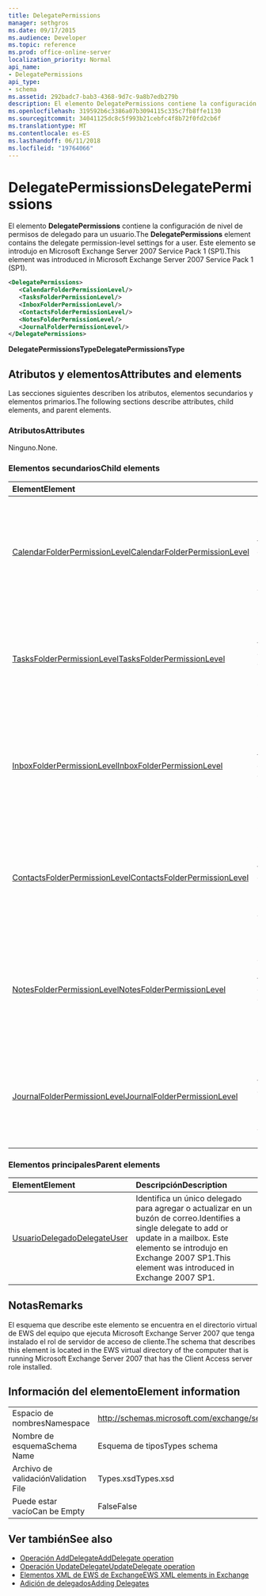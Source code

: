 ```yaml
---
title: DelegatePermissions
manager: sethgros
ms.date: 09/17/2015
ms.audience: Developer
ms.topic: reference
ms.prod: office-online-server
localization_priority: Normal
api_name:
- DelegatePermissions
api_type:
- schema
ms.assetid: 292badc7-bab3-4368-9d7c-9a8b7edb279b
description: El elemento DelegatePermissions contiene la configuración de nivel de permisos de delegado para un usuario. Este elemento se introdujo en Microsoft Exchange Server 2007 Service Pack 1 (SP1).
ms.openlocfilehash: 319592b6c3386a07b3094115c335c7fb8ffe1130
ms.sourcegitcommit: 34041125dc8c5f993b21cebfc4f8b72f0fd2cb6f
ms.translationtype: MT
ms.contentlocale: es-ES
ms.lasthandoff: 06/11/2018
ms.locfileid: "19764066"
---
```

# <a name="delegatepermissions"></a><span data-ttu-id="17e17-104">DelegatePermissions</span><span class="sxs-lookup"><span data-stu-id="17e17-104">DelegatePermissions</span></span>

<span data-ttu-id="17e17-105">El elemento **DelegatePermissions** contiene la configuración de nivel de permisos de delegado para un usuario.</span><span class="sxs-lookup"><span data-stu-id="17e17-105">The **DelegatePermissions** element contains the delegate permission-level settings for a user.</span></span> <span data-ttu-id="17e17-106">Este elemento se introdujo en Microsoft Exchange Server 2007 Service Pack 1 (SP1).</span><span class="sxs-lookup"><span data-stu-id="17e17-106">This element was introduced in Microsoft Exchange Server 2007 Service Pack 1 (SP1).</span></span> 
  
```xml
<DelegatePermissions>
   <CalendarFolderPermissionLevel/>
   <TasksFolderPermissionLevel/>
   <InboxFolderPermissionLevel/>
   <ContactsFolderPermissionLevel/>
   <NotesFolderPermissionLevel/>
   <JournalFolderPermissionLevel/>
</DelegatePermissions>
```

<span data-ttu-id="17e17-107">**DelegatePermissionsType**</span><span class="sxs-lookup"><span data-stu-id="17e17-107">**DelegatePermissionsType**</span></span>

## <a name="attributes-and-elements"></a><span data-ttu-id="17e17-108">Atributos y elementos</span><span class="sxs-lookup"><span data-stu-id="17e17-108">Attributes and elements</span></span>

<span data-ttu-id="17e17-109">Las secciones siguientes describen los atributos, elementos secundarios y elementos primarios.</span><span class="sxs-lookup"><span data-stu-id="17e17-109">The following sections describe attributes, child elements, and parent elements.</span></span>
  
### <a name="attributes"></a><span data-ttu-id="17e17-110">Atributos</span><span class="sxs-lookup"><span data-stu-id="17e17-110">Attributes</span></span>

<span data-ttu-id="17e17-111">Ninguno.</span><span class="sxs-lookup"><span data-stu-id="17e17-111">None.</span></span>
  
### <a name="child-elements"></a><span data-ttu-id="17e17-112">Elementos secundarios</span><span class="sxs-lookup"><span data-stu-id="17e17-112">Child elements</span></span>

|<span data-ttu-id="17e17-113">**Element**</span><span class="sxs-lookup"><span data-stu-id="17e17-113">**Element**</span></span>|<span data-ttu-id="17e17-114">**Descripción**</span><span class="sxs-lookup"><span data-stu-id="17e17-114">**Description**</span></span>|
|:-----|:-----|
|[<span data-ttu-id="17e17-115">CalendarFolderPermissionLevel</span><span class="sxs-lookup"><span data-stu-id="17e17-115">CalendarFolderPermissionLevel</span></span>](calendarfolderpermissionlevel.md) <br/> |<span data-ttu-id="17e17-116">Contiene los permisos para la carpeta Calendario predeterminada.</span><span class="sxs-lookup"><span data-stu-id="17e17-116">Contains the permissions for the default Calendar folder.</span></span> <span data-ttu-id="17e17-117">Este elemento se introdujo en Exchange 2007 SP1.</span><span class="sxs-lookup"><span data-stu-id="17e17-117">This element was introduced in Exchange 2007 SP1.</span></span>  <br/> |
|[<span data-ttu-id="17e17-118">TasksFolderPermissionLevel</span><span class="sxs-lookup"><span data-stu-id="17e17-118">TasksFolderPermissionLevel</span></span>](tasksfolderpermissionlevel.md) <br/> |<span data-ttu-id="17e17-119">Contiene los permisos para la carpeta de tareas predeterminada.</span><span class="sxs-lookup"><span data-stu-id="17e17-119">Contains the permissions for the default Task folder.</span></span> <span data-ttu-id="17e17-120">Este elemento se introdujo en Exchange 2007 SP1.</span><span class="sxs-lookup"><span data-stu-id="17e17-120">This element was introduced in Exchange 2007 SP1.</span></span>  <br/> |
|[<span data-ttu-id="17e17-121">InboxFolderPermissionLevel</span><span class="sxs-lookup"><span data-stu-id="17e17-121">InboxFolderPermissionLevel</span></span>](inboxfolderpermissionlevel.md) <br/> |<span data-ttu-id="17e17-122">Contiene los permisos para la carpeta de la Bandeja de entrada predeterminada.</span><span class="sxs-lookup"><span data-stu-id="17e17-122">Contains the permissions for the default Inbox folder.</span></span> <span data-ttu-id="17e17-123">Este elemento se introdujo en Exchange 2007 SP1.</span><span class="sxs-lookup"><span data-stu-id="17e17-123">This element was introduced in Exchange 2007 SP1.</span></span>  <br/> |
|[<span data-ttu-id="17e17-124">ContactsFolderPermissionLevel</span><span class="sxs-lookup"><span data-stu-id="17e17-124">ContactsFolderPermissionLevel</span></span>](contactsfolderpermissionlevel.md) <br/> |<span data-ttu-id="17e17-125">Contiene los permisos para la carpeta Contactos predeterminada.</span><span class="sxs-lookup"><span data-stu-id="17e17-125">Contains the permissions for the default Contacts folder.</span></span> <span data-ttu-id="17e17-126">Este elemento se introdujo en Exchange 2007 SP1.</span><span class="sxs-lookup"><span data-stu-id="17e17-126">This element was introduced in Exchange 2007 SP1.</span></span>  <br/> |
|[<span data-ttu-id="17e17-127">NotesFolderPermissionLevel</span><span class="sxs-lookup"><span data-stu-id="17e17-127">NotesFolderPermissionLevel</span></span>](notesfolderpermissionlevel.md) <br/> |<span data-ttu-id="17e17-128">Contiene los permisos para la carpeta de notas de forma predeterminada.</span><span class="sxs-lookup"><span data-stu-id="17e17-128">Contains the permissions for the default Notes folder.</span></span> <span data-ttu-id="17e17-129">Este elemento se introdujo en Exchange 2007 SP1.</span><span class="sxs-lookup"><span data-stu-id="17e17-129">This element was introduced in Exchange 2007 SP1.</span></span>  <br/> |
|[<span data-ttu-id="17e17-130">JournalFolderPermissionLevel</span><span class="sxs-lookup"><span data-stu-id="17e17-130">JournalFolderPermissionLevel</span></span>](journalfolderpermissionlevel.md) <br/> |<span data-ttu-id="17e17-131">Contiene los permisos para la carpeta de diario predeterminada.</span><span class="sxs-lookup"><span data-stu-id="17e17-131">Contains the permissions for the default Journal folder.</span></span> <span data-ttu-id="17e17-132">Este elemento se introdujo en Exchange 2007 SP1.</span><span class="sxs-lookup"><span data-stu-id="17e17-132">This element was introduced in Exchange 2007 SP1.</span></span>  <br/> |
   
### <a name="parent-elements"></a><span data-ttu-id="17e17-133">Elementos principales</span><span class="sxs-lookup"><span data-stu-id="17e17-133">Parent elements</span></span>

|<span data-ttu-id="17e17-134">**Element**</span><span class="sxs-lookup"><span data-stu-id="17e17-134">**Element**</span></span>|<span data-ttu-id="17e17-135">**Descripción**</span><span class="sxs-lookup"><span data-stu-id="17e17-135">**Description**</span></span>|
|:-----|:-----|
|[<span data-ttu-id="17e17-136">UsuarioDelegado</span><span class="sxs-lookup"><span data-stu-id="17e17-136">DelegateUser</span></span>](delegateuser.md) <br/> |<span data-ttu-id="17e17-137">Identifica un único delegado para agregar o actualizar en un buzón de correo.</span><span class="sxs-lookup"><span data-stu-id="17e17-137">Identifies a single delegate to add or update in a mailbox.</span></span> <span data-ttu-id="17e17-138">Este elemento se introdujo en Exchange 2007 SP1.</span><span class="sxs-lookup"><span data-stu-id="17e17-138">This element was introduced in Exchange 2007 SP1.</span></span>  <br/> |
   
## <a name="remarks"></a><span data-ttu-id="17e17-139">Notas</span><span class="sxs-lookup"><span data-stu-id="17e17-139">Remarks</span></span>

<span data-ttu-id="17e17-140">El esquema que describe este elemento se encuentra en el directorio virtual de EWS del equipo que ejecuta Microsoft Exchange Server 2007 que tenga instalado el rol de servidor de acceso de cliente.</span><span class="sxs-lookup"><span data-stu-id="17e17-140">The schema that describes this element is located in the EWS virtual directory of the computer that is running Microsoft Exchange Server 2007 that has the Client Access server role installed.</span></span>
  
## <a name="element-information"></a><span data-ttu-id="17e17-141">Información del elemento</span><span class="sxs-lookup"><span data-stu-id="17e17-141">Element information</span></span>

|||
|:-----|:-----|
|<span data-ttu-id="17e17-142">Espacio de nombres</span><span class="sxs-lookup"><span data-stu-id="17e17-142">Namespace</span></span>  <br/> |http://schemas.microsoft.com/exchange/services/2006/types  <br/> |
|<span data-ttu-id="17e17-143">Nombre de esquema</span><span class="sxs-lookup"><span data-stu-id="17e17-143">Schema Name</span></span>  <br/> |<span data-ttu-id="17e17-144">Esquema de tipos</span><span class="sxs-lookup"><span data-stu-id="17e17-144">Types schema</span></span>  <br/> |
|<span data-ttu-id="17e17-145">Archivo de validación</span><span class="sxs-lookup"><span data-stu-id="17e17-145">Validation File</span></span>  <br/> |<span data-ttu-id="17e17-146">Types.xsd</span><span class="sxs-lookup"><span data-stu-id="17e17-146">Types.xsd</span></span>  <br/> |
|<span data-ttu-id="17e17-147">Puede estar vacío</span><span class="sxs-lookup"><span data-stu-id="17e17-147">Can be Empty</span></span>  <br/> |<span data-ttu-id="17e17-148">False</span><span class="sxs-lookup"><span data-stu-id="17e17-148">False</span></span>  <br/> |
   
## <a name="see-also"></a><span data-ttu-id="17e17-149">Ver también</span><span class="sxs-lookup"><span data-stu-id="17e17-149">See also</span></span>

- [<span data-ttu-id="17e17-150">Operación AddDelegate</span><span class="sxs-lookup"><span data-stu-id="17e17-150">AddDelegate operation</span></span>](adddelegate-operation.md) 
- [<span data-ttu-id="17e17-151">Operación UpdateDelegate</span><span class="sxs-lookup"><span data-stu-id="17e17-151">UpdateDelegate operation</span></span>](updatedelegate-operation.md)
- [<span data-ttu-id="17e17-152">Elementos XML de EWS de Exchange</span><span class="sxs-lookup"><span data-stu-id="17e17-152">EWS XML elements in Exchange</span></span>](ews-xml-elements-in-exchange.md)
- [<span data-ttu-id="17e17-153">Adición de delegados</span><span class="sxs-lookup"><span data-stu-id="17e17-153">Adding Delegates</span></span>](http://msdn.microsoft.com/library/3a744150-66a3-4a13-9433-793603ba5038%28Office.15%29.aspx)

